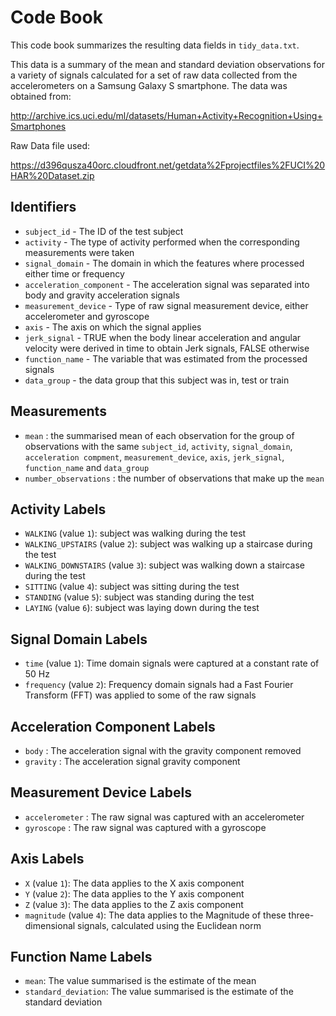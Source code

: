 # Code Book

This code book summarizes the resulting data fields in `tidy_data.txt`.

This data is a summary of the mean and standard deviation observations for a
variety of signals calculated for a set of raw data collected from the accelerometers on a Samsung Galaxy S smartphone. The data was obtained from:

http://archive.ics.uci.edu/ml/datasets/Human+Activity+Recognition+Using+Smartphones

Raw Data file used:

https://d396qusza40orc.cloudfront.net/getdata%2Fprojectfiles%2FUCI%20HAR%20Dataset.zip

## Identifiers

* `subject_id` - The ID of the test subject
* `activity` - The type of activity performed when the corresponding measurements were taken
* `signal_domain` - The domain in which the features where processed either time or frequency
* `acceleration_component` - The acceleration signal was separated into body and gravity acceleration signals
* `measurement_device` - Type of raw signal measurement device, either accelerometer and gyroscope
* `axis` - The axis on which the signal applies
* `jerk_signal` - TRUE when the body linear acceleration and angular velocity were derived in time to obtain Jerk signals, FALSE otherwise
* `function_name` - The variable that was estimated from the processed signals
* `data_group` - the data group that this subject was in, test or train


## Measurements

* `mean` : the summarised mean of each observation for the group of observations with the same `subject_id`, `activity`, `signal_domain`, `acceleration compment`, `measurement_device`, `axis`, `jerk_signal`, `function_name` and `data_group`
* `number_observations` : the number of observations that make up the `mean`

## Activity Labels

* `WALKING` (value `1`): subject was walking during the test
* `WALKING_UPSTAIRS` (value `2`): subject was walking up a staircase during the test
* `WALKING_DOWNSTAIRS` (value `3`): subject was walking down a staircase during the test
* `SITTING` (value `4`): subject was sitting during the test
* `STANDING` (value `5`): subject was standing during the test
* `LAYING` (value `6`): subject was laying down during the test

## Signal Domain Labels

* `time` (value `1`): Time domain signals were captured at a constant rate of 50 Hz
* `frequency` (value `2`): Frequency domain signals had a Fast Fourier Transform (FFT) was applied to some of the raw signals

## Acceleration Component Labels

* `body` : The acceleration signal with the gravity component removed
* `gravity` : The acceleration signal gravity component

## Measurement Device Labels

* `accelerometer` : The raw signal was captured with an accelerometer
* `gyroscope` : The raw signal was captured with a gyroscope

## Axis Labels

* `X` (value `1`): The data applies to the X axis component
* `Y` (value `2`): The data applies to the Y axis component
* `Z` (value `3`): The data applies to the Z axis component
* `magnitude` (value `4`): The data applies to the Magnitude of these three-dimensional signals, calculated using the Euclidean norm

## Function Name Labels
* `mean`: The value summarised is the estimate of the mean
* `standard_deviation`: The value summarised is the estimate of the standard deviation